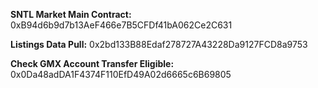 
**SNTL Market Main Contract:** 0xB94d6b9d7b13AeF466e7B5CFDf41bA062Ce2C631

**Listings Data Pull:** 0x2bd133B88Edaf278727A43228Da9127FCD8a9753

**Check GMX Account Transfer Eligible:** 0x0Da48adDA1F4374F110EfD49A02d6665c6B69805
